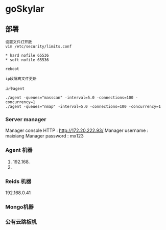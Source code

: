 # goSkylar

## 部署

    设置文件打开数
    vim /etc/security/limits.conf

    * hard nofile 65536
    * soft nofile 65536

    reboot

    ip段隔离文件更新

    上传agent

    ./agent -queues="masscan" -interval=5.0 -connections=100 -concurrency=1
    ./agent -queues="nmap" -interval=5.0 -connections=100 -concurrency=1


### Server manager

Manager console HTTP : http://172.20.222.93/
Manager username : maixiang
Manager password : mx123


### Agent 机器

1. 192.168.
2.


### Reids 机器

192.168.0.41

### Mongo机器


### 公有云跳板机



